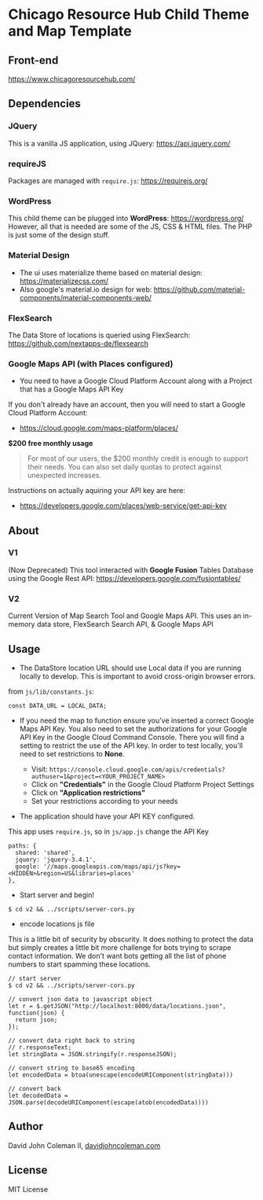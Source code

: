 # Chicago Resource Hub Child Theme and Map Template

## Front-end

https://www.chicagoresourcehub.com/

## Dependencies

### JQuery

This is a vanilla JS application, using JQuery: https://api.jquery.com/

### requireJS

Packages are managed with `require.js`: https://requirejs.org/

### WordPress

This child theme can be plugged into **WordPress**: https://wordpress.org/ However,
all that is needed are some of the JS, CSS & HTML files.  The PHP is just some
of the design stuff.

### Material Design
  * The ui uses materialize theme based on material design: https://materializecss.com/
  * Also google's material.io design for web: https://github.com/material-components/material-components-web/

### FlexSearch

The Data Store of locations is queried using FlexSearch: https://github.com/nextapps-de/flexsearch

### Google Maps API (with Places configured)

* You need to have a Google Cloud Platform Account along with a Project that has a Google Maps API Key

If you don't already have an account, then you will need to start a Google Cloud Platform Account:

* https://cloud.google.com/maps-platform/places/

**$200 free monthly usage**
> For most of our users, the $200 monthly credit is enough to support their needs.
> You can also set daily quotas to protect against unexpected increases.

Instructions on actually aquiring your API key are here:
* https://developers.google.com/places/web-service/get-api-key

## About

### V1

(Now Deprecated) This tool interacted with **Google Fusion** Tables Database using the Google Rest API: https://developers.google.com/fusiontables/

### V2

Current Version of Map Search Tool and Google Maps API.
This uses an  in-memory data store, FlexSearch Search API, & Google Maps API 

## Usage

* The DataStore location URL should use Local data if you are running locally to develop.
This is important to avoid cross-origin browser errors.

from `js/lib/constants.js`:
```
const DATA_URL = LOCAL_DATA;
```

* If you need the map to function ensure you've inserted a correct Google Maps API Key.
You also need to set the authorizations for your Google API Key in the Google Cloud Command
Console.  There you will find a setting to restrict the use of the API key.  In order to
test locally, you'll need to set restrictions to **None**.
  * Visit: `https://console.cloud.google.com/apis/credentials?authuser=1&project=<YOUR_PROJECT_NAME>`
  * Click on **"Credentials"** in the Google Cloud Platform Project Settings
  * Click on **"Application restrictions"**
  * Set your restrictions according to your needs

* The application should have your API KEY configured.

This app uses `require.js`, so in `js/app.js` change the API Key
```
paths: {
  shared: 'shared',
  jquery: 'jquery-3.4.1',
  google: '//maps.googleapis.com/maps/api/js?key=<HIDDEN>&region=US&libraries=places'
},
```

* Start server and begin!
```
$ cd v2 && ../scripts/server-cors.py
```

* encode locations js file

This is a little bit of security by obscurity.  It does nothing to protect the data
but simply creates a little bit more challenge for bots trying to scrape
contact information.  We don't want bots getting all the list of phone numbers
to start spamming these locations.

```
// start server
$ cd v2 && ../scripts/server-cors.py

// convert json data to javascript object
let r = $.getJSON("http://localhost:8000/data/locations.json", function(json) {
  return json;
});

// convert data right back to string
// r.responseText;
let stringData = JSON.stringify(r.responseJSON);

// convert string to base65 encoding
let encodedData = btoa(unescape(encodeURIComponent(stringData)))

// convert back
let decodedData = JSON.parse(decodeURIComponent(escape(atob(encodedData))))
```

## Author

David John Coleman II, [davidjohncoleman.com](https://www.davidjohncoleman.com/)

## License

MIT License
